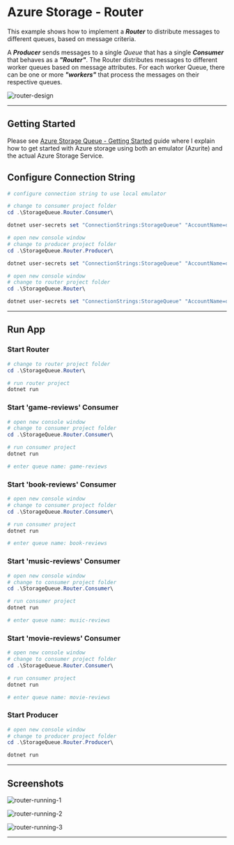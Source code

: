 # Azure Storage - Router

This example shows how to implement a **_Router_** to distribute messages to different queues, based on message criteria.

A **_Producer_** sends messages to a single _Queue_ that has a single **_Consumer_** that behaves as a **_"Router"_**. The Router distributes messages to different worker queues based on message attributes. For each worker Queue, there can be one or more **_"workers"_** that process the messages on their respective queues.

![router-design](https://user-images.githubusercontent.com/33935506/138537520-65253078-56f8-463c-bff8-486d17c2532a.png)

---

## Getting Started

Please see [Azure Storage Queue - Getting Started] guide where I explain how to get started with Azure storage using both an emulator (Azurite) and the actual Azure Storage Service.

## Configure Connection String

```powershell
# configure connection string to use local emulator

# change to consumer project folder
cd .\StorageQueue.Router.Consumer\

dotnet user-secrets set "ConnectionStrings:StorageQueue" "AccountName=devstoreaccount1;AccountKey=Eby8vdM02xNOcqFlqUwJPLlmEtlCDXJ1OUzFT50uSRZ6IFsuFq2UVErCz4I6tq/K1SZFPTOtr/KBHBeksoGMGw==;DefaultEndpointsProtocol=http;BlobEndpoint=http://127.0.0.1:10000/devstoreaccount1;QueueEndpoint=http://127.0.0.1:10001/devstoreaccount1;TableEndpoint=http://127.0.0.1:10002/devstoreaccount1;"

# open new console window
# change to producer project folder
cd .\StorageQueue.Router.Producer\

dotnet user-secrets set "ConnectionStrings:StorageQueue" "AccountName=devstoreaccount1;AccountKey=Eby8vdM02xNOcqFlqUwJPLlmEtlCDXJ1OUzFT50uSRZ6IFsuFq2UVErCz4I6tq/K1SZFPTOtr/KBHBeksoGMGw==;DefaultEndpointsProtocol=http;BlobEndpoint=http://127.0.0.1:10000/devstoreaccount1;QueueEndpoint=http://127.0.0.1:10001/devstoreaccount1;TableEndpoint=http://127.0.0.1:10002/devstoreaccount1;"

# open new console window
# change to router project folder
cd .\StorageQueue.Router\

dotnet user-secrets set "ConnectionStrings:StorageQueue" "AccountName=devstoreaccount1;AccountKey=Eby8vdM02xNOcqFlqUwJPLlmEtlCDXJ1OUzFT50uSRZ6IFsuFq2UVErCz4I6tq/K1SZFPTOtr/KBHBeksoGMGw==;DefaultEndpointsProtocol=http;BlobEndpoint=http://127.0.0.1:10000/devstoreaccount1;QueueEndpoint=http://127.0.0.1:10001/devstoreaccount1;TableEndpoint=http://127.0.0.1:10002/devstoreaccount1;"
```

---

## Run App

### Start Router

```powershell
# change to router project folder
cd .\StorageQueue.Router\

# run router project
dotnet run
```

### Start 'game-reviews' Consumer

```powershell
# open new console window
# change to consumer project folder
cd .\StorageQueue.Router.Consumer\

# run consumer project
dotnet run

# enter queue name: game-reviews
```

### Start 'book-reviews' Consumer

```powershell
# open new console window
# change to consumer project folder
cd .\StorageQueue.Router.Consumer\

# run consumer project
dotnet run

# enter queue name: book-reviews
```

### Start 'music-reviews' Consumer

```powershell
# open new console window
# change to consumer project folder
cd .\StorageQueue.Router.Consumer\

# run consumer project
dotnet run

# enter queue name: music-reviews
```

### Start 'movie-reviews' Consumer

```powershell
# open new console window
# change to consumer project folder
cd .\StorageQueue.Router.Consumer\

# run consumer project
dotnet run

# enter queue name: movie-reviews
```

### Start Producer

```powershell
# open new console window
# change to producer project folder
cd .\StorageQueue.Router.Producer\

dotnet run
```

---

## Screenshots

![router-running-1](https://user-images.githubusercontent.com/33935506/138540787-10fafda8-0a80-404b-b7ac-d95e1328b3b5.png)

![router-running-2](https://user-images.githubusercontent.com/33935506/138540789-7bb496dd-d55e-44c0-80fc-6db6f513f09f.png)

![router-running-3](https://user-images.githubusercontent.com/33935506/138540791-e66b997e-c298-469c-821c-264f05f50105.png)

---

[Azure Storage Queue - Getting Started]: https://github.com/drminnaar/azure-dotnet-examples/blob/main/storage/README.md